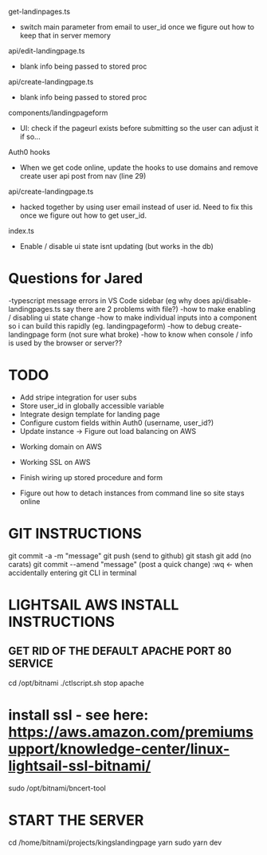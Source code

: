 get-landinpages.ts
- switch main parameter from email to user_id once we figure out how to keep that in server memory

api/edit-landingpage.ts
- blank info being passed to stored proc

api/create-landingpage.ts
- blank info being passed to stored proc

components/landingpageform
- UI: check if the pageurl exists before submitting so the user can adjust it if so...

Auth0 hooks
- When we get code online, update the hooks to use domains and remove create user api post from nav (line 29)

api/create-landingpage.ts
- hacked together by using user email instead of user id. Need to fix this once we figure out how to get user_id.

index.ts
- Enable / disable ui state isnt updating (but works in the db)

Questions for Jared
===================
-typescript message errors in VS Code sidebar (eg why does api/disable-landingpages.ts say there are 2 problems with file?)
-how to make enabling / disabling ui state change
-how to make individual inputs into a component so i can build this rapidly (eg. landingpageform)
-how to debug create-landingpage form (not sure what broke)
-how to know when console / info is used by the browser or server??

TODO
================
* Add stripe integration for user subs
* Store user_id in globally accessible variable
* Integrate design template for landing page
* Configure custom fields within Auth0 (username, user_id?) 
* Update instance -> Figure out load balancing on AWS
- Working domain on AWS
* Working SSL on AWS
- Finish wiring up stored procedure and form
* Figure out how to detach instances from command line so site stays online

GIT INSTRUCTIONS
================
git commit -a -m "message"
git push (send to github)
git stash
git add <filedirectory> (no carats)
git commit --amend "message" (post a quick change)
:wq <- when accidentally entering git CLI in terminal

LIGHTSAIL AWS INSTALL INSTRUCTIONS
===============
## GET RID OF THE DEFAULT APACHE PORT 80 SERVICE
cd /opt/bitnami
./ctlscript.sh stop apache
# install ssl - see here: https://aws.amazon.com/premiumsupport/knowledge-center/linux-lightsail-ssl-bitnami/
sudo /opt/bitnami/bncert-tool
# START THE SERVER
cd /home/bitnami/projects/kingslandingpage
yarn
sudo yarn dev
